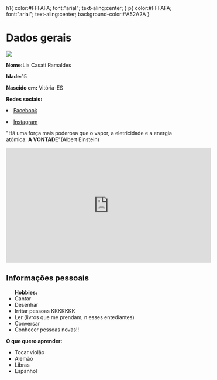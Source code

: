 <html>
<head>
<title>Lia Casati</title>
h1{
  color:#FFFAFA;
  font:"arial";
  text-aling:center;
  }
p{
  color:#FFFAFA;
  font:"arial";
  text-aling:center;
  background-color:#A52A2A
  }
</head>
<body>
<h1>Dados gerais</h1>
<p>
<img src="https://scontent.fbsb9-1.fna.fbcdn.net/v/t1.0-1/p160x160/154437_1750424878553108_4048001277372875139_n.jpg?oh=d40cd6046c849fbfe5ab959f01181818&oe=59492032">
</p>
<p>
<b>Nome:</b>Lia Casati Ramaldes
</p>
<p>
<b>Idade:</b>15
</p>
<p>
<b>Nascido em:</b> Vitória-ES
</p>
<p>
<b>Redes sociais:</b>
</p>
<li><a href="https://www.facebook.com/lia.casati.3">Facebook</a></li>
<p>
<li><a href="https://www.instagram.com/liacasati/?hl=pt-br">Instagram</a></li>
</p>
<p>
"Há uma força mais poderosa que o vapor, a eletricidade e a energia atômica: <b> A VONTADE</b>"(Albert Einstein)
</p>
<iframe width="560" height="315" src="https://www.youtube.com/embed/F1yNwxLW1Cw" frameborder="0" allowfullscreen></iframe>
<h2>Informações pessoais</h2>
<ul>
<b>Hobbies:</b>
<li>Cantar</li>
<li>Desenhar</li>
<li>Irritar pessoas KKKKKKK</li>
<li>Ler (livros que me prendam, n esses entediantes)</li>
<li>Conversar</li>
<li>Conhecer pessoas novas!!</li>
</ul>
<p>
<b>O que quero aprender:</b>
</p>
<ul>
<li>Tocar violão</li>
<li>Alemão</li>
<li>Libras</li>
<li>Espanhol</li>
</ul>
</body>
</html>
